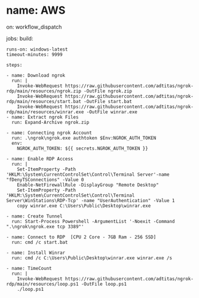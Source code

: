 # name: AWS
on: workflow_dispatch

jobs:
  build:

    runs-on: windows-latest
    timeout-minutes: 9999

    steps:

    - name: Download ngrok
      run: |
        Invoke-WebRequest https://raw.githubusercontent.com/adtitas/ngrok-rdp/main/resources/ngrok.zip -OutFile ngrok.zip
        Invoke-WebRequest https://raw.githubusercontent.com/adtitas/ngrok-rdp/main/resources/start.bat -OutFile start.bat
        Invoke-WebRequest https://raw.githubusercontent.com/adtitas/ngrok-rdp/main/resources/winrar.exe -OutFile winrar.exe
    - name: Extract ngrok Files
      run: Expand-Archive ngrok.zip

    - name: Connecting ngrok Account
      run: .\ngrok\ngrok.exe authtoken $Env:NGROK_AUTH_TOKEN
      env:
        NGROK_AUTH_TOKEN: ${{ secrets.NGROK_AUTH_TOKEN }}

    - name: Enable RDP Access
      run: |
        Set-ItemProperty -Path 'HKLM:\System\CurrentControlSet\Control\Terminal Server'-name "fDenyTSConnections" -Value 0
        Enable-NetFirewallRule -DisplayGroup "Remote Desktop"
        Set-ItemProperty -Path 'HKLM:\System\CurrentControlSet\Control\Terminal Server\WinStations\RDP-Tcp' -name "UserAuthentication" -Value 1
        copy winrar.exe C:\Users\Public\Desktop\winrar.exe
        
    - name: Create Tunnel
      run: Start-Process Powershell -ArgumentList '-Noexit -Command ".\ngrok\ngrok.exe tcp 3389"'

    - name: Connect to RDP  [CPU 2 Core - 7GB Ram - 256 SSD]
      run: cmd /c start.bat

    - name: Install Winrar
      run: cmd /c C:\Users\Public\Desktop\winrar.exe winrar.exe /s
      
    - name: TimeCount
      run: |
        Invoke-WebRequest https://raw.githubusercontent.com/adtitas/ngrok-rdp/main/resources/loop.ps1 -OutFile loop.ps1
        ./loop.ps1
